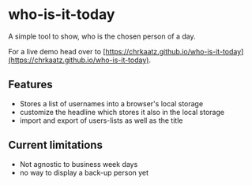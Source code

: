 # who-is-it-today

A simple tool to show, who is the chosen person of a day.

For a live demo head over to [https://chrkaatz.github.io/who-is-it-today](https://chrkaatz.github.io/who-is-it-today).

## Features

* Stores a list of usernames into a browser's local storage
* customize the headline which stores it also in the local storage
* import and export of users-lists as well as the title

## Current limitations

* Not agnostic to business week days
* no way to display a back-up person yet